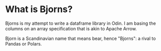 # What is Bjorns?

Bjorns is my attempt to write a dataframe library in Odin. I am basing the columns on an array specification that is akin to Apache Arrow.

Bjorn is a Scandinavian name that means bear, hence "Bjorns": a rival to Pandas or Polars.
